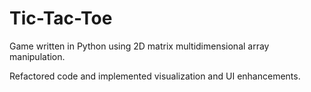 # Tic-Tac-Toe

Game written in Python using 2D matrix multidimensional array manipulation.

Refactored code and implemented visualization and UI enhancements.

